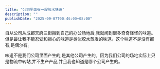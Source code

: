 ```yaml
---
title: "公司里面有一股胶水味道"
description: ""
publishDate: "2025-09-07T00:46:00+08:00"
---
```


自从公司从成都天府三街搬到自己的办公场地后,我就闻到很多奇奇怪怪的味道。但是最让我不能忍受和担心的味道是类似胶水蒸发的味道。这个味道不是没有都有,是偶尔有。

味道不是我们公司里面产生的,是其他公司产生的。因为我们公司的场地实际上只是物流中转站,并不生产产品,并且我也知道是哪个公司产生的。